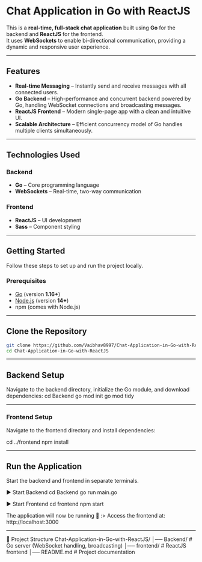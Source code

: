 # Chat Application in Go with ReactJS

This is a **real-time, full-stack chat application** built using **Go** for the backend and **ReactJS** for the frontend.  
It uses **WebSockets** to enable bi-directional communication, providing a dynamic and responsive user experience.

---

## Features
- **Real-time Messaging** – Instantly send and receive messages with all connected users.  
- **Go Backend** – High-performance and concurrent backend powered by Go, handling WebSocket connections and broadcasting messages.  
- **ReactJS Frontend** – Modern single-page app with a clean and intuitive UI.  
- **Scalable Architecture** – Efficient concurrency model of Go handles multiple clients simultaneously.  

---

## Technologies Used
### Backend
- **Go** – Core programming language  
- **WebSockets** – Real-time, two-way communication  

### Frontend
- **ReactJS** – UI development  
- **Sass** – Component styling  

---

## Getting Started

Follow these steps to set up and run the project locally.

### Prerequisites
- [Go](https://go.dev/dl/) (version **1.16+**)  
- [Node.js](https://nodejs.org/) (version **14+**)  
- npm (comes with Node.js)  

---

## Clone the Repository
```bash
git clone https://github.com/Vaibhav8997/Chat-Application-in-Go-with-ReactJS
cd Chat-Application-in-Go-with-ReactJS
```

---

## Backend Setup

Navigate to the backend directory, initialize the Go module, and download dependencies:
cd Backend
go mod init
go mod tidy

---

### Frontend Setup

Navigate to the frontend directory and install dependencies:

cd ../frontend
npm install

---

## Run the Application

Start the backend and frontend in separate terminals.

▶️ Start Backend
cd Backend
go run main.go

▶️ Start Frontend
cd frontend
npm start

The application will now be running 🎉
:> Access the frontend at: http://localhost:3000

---

📂 Project Structure
Chat-Application-in-Go-with-ReactJS/
│── Backend/          # Go server (WebSocket handling, broadcasting)
│── frontend/         # ReactJS frontend
│── README.md         # Project documentation